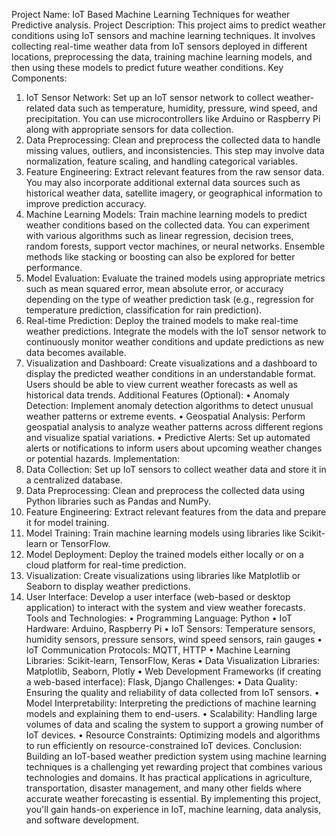 Project Name: IoT Based Machine Learning Techniques for weather Predictive    analysis.
Project Description: This project aims to predict weather conditions using IoT sensors and machine learning techniques. It involves collecting real-time weather data from IoT sensors deployed in different locations, preprocessing the data, training machine learning models, and then using these models to predict future weather conditions.
Key Components:
1.	IoT Sensor Network: Set up an IoT sensor network to collect weather-related data such as temperature, humidity, pressure, wind speed, and precipitation. You can use microcontrollers like Arduino or Raspberry Pi along with appropriate sensors for data collection.
2.	Data Preprocessing: Clean and preprocess the collected data to handle missing values, outliers, and inconsistencies. This step may involve data normalization, feature scaling, and handling categorical variables.
3.	Feature Engineering: Extract relevant features from the raw sensor data. You may also incorporate additional external data sources such as historical weather data, satellite imagery, or geographical information to improve prediction accuracy.
4.	Machine Learning Models: Train machine learning models to predict weather conditions based on the collected data. You can experiment with various algorithms such as linear regression, decision trees, random forests, support vector machines, or neural networks. Ensemble methods like stacking or boosting can also be explored for better performance.
5.	Model Evaluation: Evaluate the trained models using appropriate metrics such as mean squared error, mean absolute error, or accuracy depending on the type of weather prediction task (e.g., regression for temperature prediction, classification for rain prediction).
6.	Real-time Prediction: Deploy the trained models to make real-time weather predictions. Integrate the models with the IoT sensor network to continuously monitor weather conditions and update predictions as new data becomes available.
7.	Visualization and Dashboard: Create visualizations and a dashboard to display the predicted weather conditions in an understandable format. Users should be able to view current weather forecasts as well as historical data trends.
Additional Features (Optional):
•	Anomaly Detection: Implement anomaly detection algorithms to detect unusual weather patterns or extreme events.
•	Geospatial Analysis: Perform geospatial analysis to analyze weather patterns across different regions and visualize spatial variations.
•	Predictive Alerts: Set up automated alerts or notifications to inform users about upcoming weather changes or potential hazards.
Implementation:
1.	Data Collection: Set up IoT sensors to collect weather data and store it in a centralized database.
2.	Data Preprocessing: Clean and preprocess the collected data using Python libraries such as Pandas and NumPy.
3.	Feature Engineering: Extract relevant features from the data and prepare it for model training.
4.	Model Training: Train machine learning models using libraries like Scikit-learn or TensorFlow.
5.	Model Deployment: Deploy the trained models either locally or on a cloud platform for real-time prediction.
6.	Visualization: Create visualizations using libraries like Matplotlib or Seaborn to display weather predictions.
7.	User Interface: Develop a user interface (web-based or desktop application) to interact with the system and view weather forecasts.
Tools and Technologies:
•	Programming Language: Python
•	IoT Hardware: Arduino, Raspberry Pi
•	IoT Sensors: Temperature sensors, humidity sensors, pressure sensors, wind speed sensors, rain gauges
•	IoT Communication Protocols: MQTT, HTTP
•	Machine Learning Libraries: Scikit-learn, TensorFlow, Keras
•	Data Visualization Libraries: Matplotlib, Seaborn, Plotly
•	Web Development Frameworks (if creating a web-based interface): Flask, Django
Challenges:
•	Data Quality: Ensuring the quality and reliability of data collected from IoT sensors.
•	Model Interpretability: Interpreting the predictions of machine learning models and explaining them to end-users.
•	Scalability: Handling large volumes of data and scaling the system to support a growing number of IoT devices.
•	Resource Constraints: Optimizing models and algorithms to run efficiently on resource-constrained IoT devices.
Conclusion:
Building an IoT-based weather prediction system using machine learning techniques is a challenging yet rewarding project that combines various technologies and domains. It has practical applications in agriculture, transportation, disaster management, and many other fields where accurate weather forecasting is essential. By implementing this project, you'll gain hands-on experience in IoT, machine learning, data analysis, and software development.

